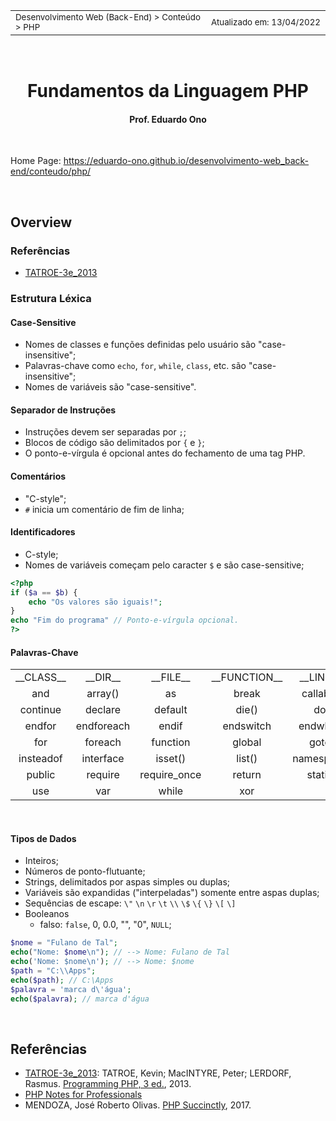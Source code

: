 <table>
<tr>
<td align="left" width="8000">
    <small>Desenvolvimento Web (Back-End) > Conteúdo > PHP</small>
</td>
<td align="right">
    <small>Atualizado&nbsp;em:&nbsp;13/04/2022</small>
</td>
</tr>
</table>

<br>

<h1 align="center">
Fundamentos da Linguagem PHP
</h1>
<h4 align="center">
Prof. Eduardo Ono
</h4>

<br>

Home Page: https://eduardo-ono.github.io/desenvolvimento-web_back-end/conteudo/php/

<br>

## Overview

### Referências

* [TATROE-3e_2013](#TATROE-3e_2013)

### Estrutura Léxica

#### Case-Sensitive

* Nomes de classes e funções definidas pelo usuário são "case-insensitive";
* Palavras-chave como `echo`, `for`, `while`, `class`, etc. são "case-insensitive";
* Nomes de variáveis são "case-sensitive".

#### Separador de Instruções

* Instruções devem ser separadas por `;`;
* Blocos de código são delimitados por `{` e `}`;
* O ponto-e-vírgula é opcional antes do fechamento de uma tag PHP.

#### Comentários

* "C-style";
* `#` inicia um comentário de fim de linha;

#### Identificadores

* C-style;
* Nomes de variáveis começam pelo caracter `$` e são case-sensitive;


```php
<?php
if ($a == $b) {
    echo "Os valores são iguais!";
}
echo "Fim do programa" // Ponto-e-vírgula opcional.
?>
```

#### Palavras-Chave

|||||||||||
| :-: | :-: | :-: | :-: | :-: | :-: | :-: | :-: | :-: | :-: |
| \_\_CLASS__ | \_\_DIR__ | \_\_FILE__ | \_\_FUNCTION__ | \_\_LINE__ | \_\_METHOD__ | \_\_NAMESPACE__ | \_\_TRAIT__ | __halt_compiler\() | abstract
| and | array() | as | break | callable | case | catch | class | clone | const
| continue | declare | default | die() | do |  echo | else | elseif | empty() | enddeclare
| endfor | endforeach | endif | endswitch | endwhile | eval() | exit() | extends  | final 
| for | foreach | function | global | goto | if | implements | include | include_once | instanceof
| insteadof | interface | isset() | list() | namespace | new | or | print | private | protected
| public | require | require_once | return | static | switch | throw | trait | try | unset()
| use | var | while | xor

<br>

#### Tipos de Dados

* Inteiros;
* Números de ponto-flutuante;
* Strings, delimitados por aspas simples ou duplas;
* Variáveis são expandidas ("interpeladas") somente entre aspas duplas;
* Sequências de escape: `\"` `\n` `\r` `\t` `\\` `\$` `\{` `\}` `\[` `\]`
* Booleanos
    * falso: `false`, 0, 0.0, "", "0", `NULL`;


```php
$nome = "Fulano de Tal";
echo("Nome: $nome\n"); // --> Nome: Fulano de Tal
echo('Nome: $nome\n'); // --> Nome: $nome
$path = "C:\\Apps";
echo($path); // C:\Apps
$palavra = 'marca d\'água';
echo($palavra); // marca d'água
```

<br>

## Referências

* <a id="TATROE-3e_2013" href="../../../README.md#TATROE-3e_2013">TATROE-3e_2013</a>:  TATROE, Kevin; MacINTYRE, Peter; LERDORF, Rasmus. [Programming PHP, 3 ed.](https://archive.org/details/ProgrammingPHP3rdEdition), 2013.
* [PHP Notes for Professionals]()
* MENDOZA, José Roberto Olivas. [PHP Succinctly](https://www.syncfusion.com/ebooks/php_succinctly), 2017.

<br>
